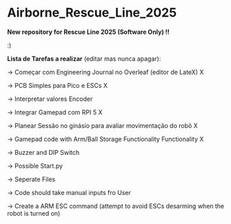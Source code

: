 # Airborne_Rescue_Line_2025

**New repository for Rescue Line 2025 (Software Only) !!**

:)

**Lista de Tarefas a realizar** (editar mas nunca apagar):

-> Começar com Engineering Journal no Overleaf (editor de LateX) X

-> PCB Simples para Pico e ESCs X

-> Interpretar valores Encoder

-> Integrar Gamepad com RPI 5 X

-> Planear Sessão no ginásio para avaliar movimentação do robô X

-> Gamepad code with Arm/Ball Storage Functionality Functionality X

-> Buzzer and DIP Switch

-> Possible Start.py

-> Seperate Files

-> Code should take manual inputs fro User

-> Create a ARM ESC command (attempt to avoid ESCs desarming when the robot is turned on)
